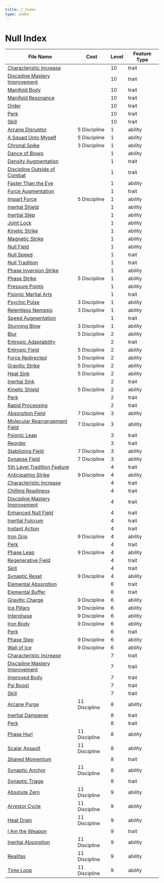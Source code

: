 ```yaml
---
title: 📑 Index
type: index
---
```


# Null Index

| File Name                                                                                     | Cost          | Level | Feature Type |
| --------------------------------------------------------------------------------------------- | ------------- | ----- | ------------ |
| [Characteristic Increase](../10th-Level%20Features/Characteristic%20Increase)                 |               | 10    | trait        |
| [Discipline Mastery Improvement](../10th-Level%20Features/Discipline%20Mastery%20Improvement) |               | 10    | trait        |
| [Manifold Body](../10th-Level%20Features/Manifold%20Body)                                     |               | 10    | trait        |
| [Manifold Resonance](../10th-Level%20Features/Manifold%20Resonance)                           |               | 10    | trait        |
| [Order](../10th-Level%20Features/Order)                                                       |               | 10    | trait        |
| [Perk](../10th-Level%20Features/Perk)                                                         |               | 10    | trait        |
| [Skill](../10th-Level%20Features/Skill)                                                       |               | 10    | trait        |
| [Arcane Disruptor](../1st-Level%20Features/Arcane%20Disruptor)                                | 5 Discipline  | 1     | ability      |
| [A Squad Unto Myself](../1st-Level%20Features/A%20Squad%20Unto%20Myself)                      | 5 Discipline  | 1     | ability      |
| [Chronal Spike](../1st-Level%20Features/Chronal%20Spike)                                      | 3 Discipline  | 1     | ability      |
| [Dance of Blows](../1st-Level%20Features/Dance%20of%20Blows)                                  |               | 1     | ability      |
| [Density Augmentation](../1st-Level%20Features/Density%20Augmentation)                        |               | 1     | trait        |
| [Discipline Outside of Combat](../1st-Level%20Features/Discipline%20Outside%20of%20Combat)    |               | 1     | trait        |
| [Faster Than the Eye](../1st-Level%20Features/Faster%20Than%20the%20Eye)                      |               | 1     | ability      |
| [Force Augmentation](../1st-Level%20Features/Force%20Augmentation)                            |               | 1     | trait        |
| [Impart Force](../1st-Level%20Features/Impart%20Force)                                        | 5 Discipline  | 1     | ability      |
| [Inertial Shield](../1st-Level%20Features/Inertial%20Shield)                                  |               | 1     | ability      |
| [Inertial Step](../1st-Level%20Features/Inertial%20Step)                                      |               | 1     | ability      |
| [Joint Lock](../1st-Level%20Features/Joint%20Lock)                                            |               | 1     | ability      |
| [Kinetic Strike](../1st-Level%20Features/Kinetic%20Strike)                                    |               | 1     | ability      |
| [Magnetic Strike](../1st-Level%20Features/Magnetic%20Strike)                                  |               | 1     | ability      |
| [Null Field](../1st-Level%20Features/Null%20Field)                                            |               | 1     | ability      |
| [Null Speed](../1st-Level%20Features/Null%20Speed)                                            |               | 1     | trait        |
| [Null Tradition](../1st-Level%20Features/Null%20Tradition)                                    |               | 1     | trait        |
| [Phase Inversion Strike](../1st-Level%20Features/Phase%20Inversion%20Strike)                  |               | 1     | ability      |
| [Phase Strike](../1st-Level%20Features/Phase%20Strike)                                        | 5 Discipline  | 1     | ability      |
| [Pressure Points](../1st-Level%20Features/Pressure%20Points)                                  |               | 1     | ability      |
| [Psionic Martial Arts](../1st-Level%20Features/Psionic%20Martial%20Arts)                      |               | 1     | trait        |
| [Psychic Pulse](../1st-Level%20Features/Psychic%20Pulse)                                      | 3 Discipline  | 1     | ability      |
| [Relentless Nemesis](../1st-Level%20Features/Relentless%20Nemesis)                            | 3 Discipline  | 1     | ability      |
| [Speed Augmentation](../1st-Level%20Features/Speed%20Augmentation)                            |               | 1     | trait        |
| [Stunning Blow](../1st-Level%20Features/Stunning%20Blow)                                      | 3 Discipline  | 1     | ability      |
| [Blur](../2nd-Level%20Features/Blur)                                                          | 5 Discipline  | 2     | ability      |
| [Entropic Adaptability](../2nd-Level%20Features/Entropic%20Adaptability)                      |               | 2     | trait        |
| [Entropic Field](../2nd-Level%20Features/Entropic%20Field)                                    | 5 Discipline  | 2     | ability      |
| [Force Redirected](../2nd-Level%20Features/Force%20Redirected)                                | 5 Discipline  | 2     | ability      |
| [Gravitic Strike](../2nd-Level%20Features/Gravitic%20Strike)                                  | 5 Discipline  | 2     | ability      |
| [Heat Sink](../2nd-Level%20Features/Heat%20Sink)                                              | 5 Discipline  | 2     | ability      |
| [Inertial Sink](../2nd-Level%20Features/Inertial%20Sink)                                      |               | 2     | trait        |
| [Kinetic Shield](../2nd-Level%20Features/Kinetic%20Shield)                                    | 5 Discipline  | 2     | ability      |
| [Perk](../2nd-Level%20Features/Perk)                                                          |               | 2     | trait        |
| [Rapid Processing](../2nd-Level%20Features/Rapid%20Processing)                                |               | 2     | trait        |
| [Absorption Field](../3rd-Level%20Features/Absorption%20Field)                                | 7 Discipline  | 3     | ability      |
| [Molecular Rearrangement Field](../3rd-Level%20Features/Molecular%20Rearrangement%20Field)    | 7 Discipline  | 3     | ability      |
| [Psionic Leap](../3rd-Level%20Features/Psionic%20Leap)                                        |               | 3     | trait        |
| [Reorder](../3rd-Level%20Features/Reorder)                                                    |               | 3     | trait        |
| [Stabilizing Field](../3rd-Level%20Features/Stabilizing%20Field)                              | 7 Discipline  | 3     | ability      |
| [Synapse Field](../3rd-Level%20Features/Synapse%20Field)                                      | 7 Discipline  | 3     | ability      |
| [5th Level Tradition Feature](../4th-Level%20Features/5th%20Level%20Tradition%20Feature)      |               | 4     | trait        |
| [Anticipating Strike](../4th-Level%20Features/Anticipating%20Strike)                          | 9 Discipline  | 4     | ability      |
| [Characteristic Increase](../4th-Level%20Features/Characteristic%20Increase)                  |               | 4     | trait        |
| [Chilling Readiness](../4th-Level%20Features/Chilling%20Readiness)                            |               | 4     | trait        |
| [Discipline Mastery Improvement](../4th-Level%20Features/Discipline%20Mastery%20Improvement)  |               | 4     | trait        |
| [Enhanced Null Field](../4th-Level%20Features/Enhanced%20Null%20Field)                        |               | 4     | trait        |
| [Inertial Fulcrum](../4th-Level%20Features/Inertial%20Fulcrum)                                |               | 4     | trait        |
| [Instant Action](../4th-Level%20Features/Instant%20Action)                                    |               | 4     | trait        |
| [Iron Grip](../4th-Level%20Features/Iron%20Grip)                                              | 9 Discipline  | 4     | ability      |
| [Perk](../4th-Level%20Features/Perk)                                                          |               | 4     | trait        |
| [Phase Leap](../4th-Level%20Features/Phase%20Leap)                                            | 9 Discipline  | 4     | ability      |
| [Regenerative Field](../4th-Level%20Features/Regenerative%20Field)                            |               | 4     | trait        |
| [Skill](../4th-Level%20Features/Skill)                                                        |               | 4     | trait        |
| [Synaptic Reset](../4th-Level%20Features/Synaptic%20Reset)                                    | 9 Discipline  | 4     | ability      |
| [Elemental Absorption](../6th-Level%20Features/Elemental%20Absorption)                        |               | 6     | trait        |
| [Elemental Buffer](../6th-Level%20Features/Elemental%20Buffer)                                |               | 6     | trait        |
| [Gravitic Charge](../6th-Level%20Features/Gravitic%20Charge)                                  | 9 Discipline  | 6     | ability      |
| [Ice Pillars](../6th-Level%20Features/Ice%20Pillars)                                          | 9 Discipline  | 6     | ability      |
| [Interphase](../6th-Level%20Features/Interphase)                                              | 9 Discipline  | 6     | ability      |
| [Iron Body](../6th-Level%20Features/Iron%20Body)                                              | 9 Discipline  | 6     | ability      |
| [Perk](../6th-Level%20Features/Perk)                                                          |               | 6     | trait        |
| [Phase Step](../6th-Level%20Features/Phase%20Step)                                            | 9 Discipline  | 6     | ability      |
| [Wall of Ice](../6th-Level%20Features/Wall%20of%20Ice)                                        | 9 Discipline  | 6     | ability      |
| [Characteristic Increase](../7th-Level%20Features/Characteristic%20Increase)                  |               | 7     | trait        |
| [Discipline Mastery Improvement](../7th-Level%20Features/Discipline%20Mastery%20Improvement)  |               | 7     | trait        |
| [Improved Body](../7th-Level%20Features/Improved%20Body)                                      |               | 7     | trait        |
| [Psi Boost](../7th-Level%20Features/Psi%20Boost)                                              |               | 7     | trait        |
| [Skill](../7th-Level%20Features/Skill)                                                        |               | 7     | trait        |
| [Arcane Purge](../8th-Level%20Features/Arcane%20Purge)                                        | 11 Discipline | 8     | ability      |
| [Inertial Dampener](../8th-Level%20Features/Inertial%20Dampener)                              |               | 8     | trait        |
| [Perk](../8th-Level%20Features/Perk)                                                          |               | 8     | trait        |
| [Phase Hurl](../8th-Level%20Features/Phase%20Hurl)                                            | 11 Discipline | 8     | ability      |
| [Scalar Assault](../8th-Level%20Features/Scalar%20Assault)                                    | 11 Discipline | 8     | ability      |
| [Shared Momentum](../8th-Level%20Features/Shared%20Momentum)                                  |               | 8     | trait        |
| [Synaptic Anchor](../8th-Level%20Features/Synaptic%20Anchor)                                  | 11 Discipline | 8     | ability      |
| [Synaptic Triage](../8th-Level%20Features/Synaptic%20Triage)                                  |               | 8     | trait        |
| [Absolute Zero](../9th-Level%20Features/Absolute%20Zero)                                      | 11 Discipline | 9     | ability      |
| [Arrestor Cycle](../9th-Level%20Features/Arrestor%20Cycle)                                    | 11 Discipline | 9     | ability      |
| [Heat Drain](../9th-Level%20Features/Heat%20Drain)                                            | 11 Discipline | 9     | ability      |
| [I Am the Weapon](../9th-Level%20Features/I%20Am%20the%20Weapon)                              |               | 9     | trait        |
| [Inertial Absorption](../9th-Level%20Features/Inertial%20Absorption)                          | 11 Discipline | 9     | ability      |
| [Realitas](../9th-Level%20Features/Realitas)                                                  | 11 Discipline | 9     | ability      |
| [Time Loop](../9th-Level%20Features/Time%20Loop)                                              | 11 Discipline | 9     | ability      |
